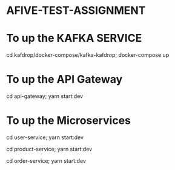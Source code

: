 # AFIVE-TEST-ASSIGNMENT

# To up the KAFKA SERVICE

cd kafdrop/docker-compose/kafka-kafdrop; docker-compose up

# To up the API Gateway

cd api-gateway; yarn start:dev

# To up the Microservices

cd user-service; yarn start:dev

cd product-service; yarn start:dev

cd order-service; yarn start:dev
